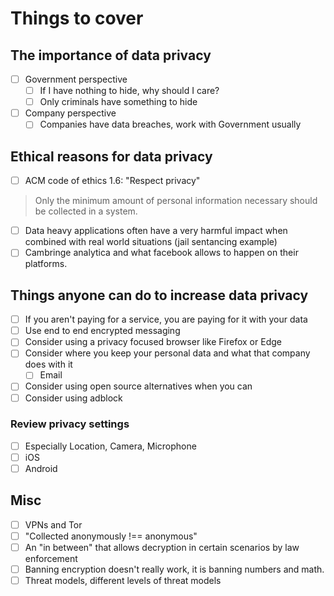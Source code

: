 # Things to cover

## The importance of data privacy

- [ ] Government perspective
  - [ ] If I have nothing to hide, why should I care?
  - [ ] Only criminals have something to hide
- [ ] Company perspective
  - [ ] Companies have data breaches, work with Government usually

## Ethical reasons for data privacy

- [ ] ACM code of ethics 1.6: "Respect privacy"

> Only the minimum amount of personal information necessary should be collected in a system.

- [ ] Data heavy applications often have a very harmful impact when combined with real world situations (jail sentancing example)
- [ ] Cambringe analytica and what facebook allows to happen on their platforms.

## Things anyone can do to increase data privacy

- [ ] If you aren't paying for a service, you are paying for it with your data
- [ ] Use end to end encrypted messaging
- [ ] Consider using a privacy focused browser like Firefox or Edge
- [ ] Consider where you keep your personal data and what that company does with it
  - [ ] Email
- [ ] Consider using open source alternatives when you can
- [ ] Consider using adblock

### Review privacy settings

- [ ] Especially Location, Camera, Microphone
- [ ] iOS
- [ ] Android

## Misc

- [ ] VPNs and Tor
- [ ] "Collected anonymously !== anonymous"
- [ ] An "in between" that allows decryption in certain scenarios by law enforcement
- [ ] Banning encryption doesn't really work, it is banning numbers and math.
- [ ] Threat models, different levels of threat models

